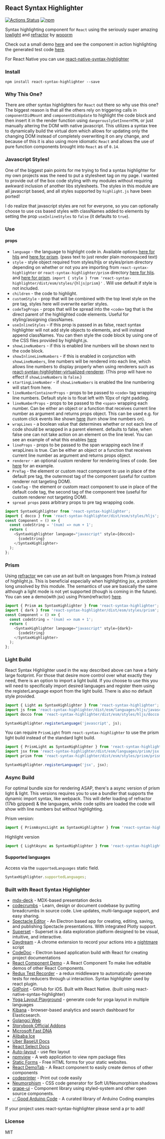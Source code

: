 ## React Syntax Highlighter

[![Actions Status](https://github.com/react-syntax-highlighter/react-syntax-highlighter/workflows/Node%20CI/badge.svg)](https://github.com/conorhastings/react-syntax-highlighter/actions)
[![npm](https://img.shields.io/npm/dm/react-syntax-highlighter.svg?style=flat-square)](https://www.npmjs.com/package/react-syntax-highlighter)

<!-- [![codecov](https://codecov.io/gh/conorhastings/react-syntax-highlighter/branch/master/graph/badge.svg)](https://codecov.io/gh/conorhastings/react-syntax-highlighter) -->

Syntax highlighting component for `React` using the seriously super amazing <a href="https://github.com/wooorm/lowlight">lowlight</a> and <a href="https://github.com/wooorm/refractor">refractor</a> by <a href="https://github.com/wooorm">wooorm</a>

Check out a small demo <a href="https://react-syntax-highlighter.github.io/react-syntax-highlighter/demo/">here</a> and see the component in action highlighting the generated test code <a href="https://conorhastings.github.io/redux-test-recorder/demo/">here</a>.

For React Native you can use <a href='https://github.com/conorhastings/react-native-syntax-highlighter'>react-native-syntax-highlighter</a>

### Install

`npm install react-syntax-highlighter --save`

### Why This One?

There are other syntax highlighters for `React` out there so why use this one? The biggest reason is that all the others rely on triggering calls in `componentDidMount` and `componentDidUpdate` to highlight the code block and then insert it in the render function using `dangerouslySetInnerHTML` or just manually altering the DOM with native javascript. This utilizes a syntax tree to dynamically build the virtual dom which allows for updating only the changing DOM instead of completely overwriting it on any change, and because of this it is also using more idiomatic `React` and allows the use of pure function components brought into `React` as of `0.14`.

### Javascript Styles!

One of the biggest pain points for me trying to find a syntax highlighter for my own projects was the need to put a stylesheet tag on my page. I wanted to provide out of the box code styling with my modules without requiring awkward inclusion of another libs stylesheets. The styles in this module are all javascript based, and all styles supported by `highlight.js` have been ported!

I do realize that javascript styles are not for everyone, so you can optionally choose to use css based styles with classNames added to elements by setting the prop `useInlineStyles` to `false` (it defaults to `true`).

### Use

#### props

- `language` - the language to highlight code in. Available options [here for hljs](./AVAILABLE_LANGUAGES_HLJS.MD) and [here for prism](./AVAILABLE_LANGUAGES_PRISM.MD). (pass text to just render plain monospaced text)
- `style` - style object required from styles/hljs or styles/prism directory depending on whether or not you are importing from `react-syntax-highlighter` or `react-syntax-highlighter/prism` directory [here for hljs](./AVAILABLE_STYLES_HLJS.MD). and [here for prism](./AVAILABLE_STYLES_PRISM.MD). `import { style } from 'react-syntax-highlighter/dist/esm/styles/{hljs|prism}'` . Will use default if style is not included.
- `children` - the code to highlight.
- `customStyle` - prop that will be combined with the top level style on the pre tag, styles here will overwrite earlier styles.
- `codeTagProps` - props that will be spread into the `<code>` tag that is the direct parent of the highlighted code elements. Useful for styling/assigning classNames.
- `useInlineStyles` - if this prop is passed in as false, react syntax highlighter will not add style objects to elements, and will instead append classNames. You can then style the code block by using one of the CSS files provided by highlight.js.
- `showLineNumbers` - if this is enabled line numbers will be shown next to the code block.
- `showInlineLineNumbers` - if this is enabled in conjunction with `showLineNumbers`, line numbers will be rendered into each line, which allows line numbers to display properly when using renderers such as <a href="https://github.com/conorhastings/react-syntax-highlighter-virtualized-renderer">react-syntax-highlighter-virtualized-renderer</a>. (This prop will have no effect if `showLineNumbers` is `false`.)
- `startingLineNumber` - if `showLineNumbers` is enabled the line numbering will start from here.
- `lineNumberContainerProps` - props to be passed to `<code>` tag wrapping line numbers. Default style is to float left with 10px of right padding.
- `lineNumberProps` - props to be passed to the `<span>` wrapping each number. Can be either an object or a function that receives current line number as argument and returns props object. This can be used e.g. for custom click events like shown <a href="https://conorhastings.github.io/react-syntax-highlighter/demo/index.html">here</a> (turn show line numbers on).
- `wrapLines` - a boolean value that determines whether or not each line of code should be wrapped in a parent element. defaults to false, when false one can not take action on an element on the line level. You can see an example of what this enables <a href="https://conorhastings.github.io/react-syntax-highlighter/demo/diff.html">here</a>
- `lineProps` - props to be passed to the span wrapping each line if wrapLines is true. Can be either an object or a function that receives current line number as argument and returns props object.
- `renderer` - an optional custom renderer for rendering lines of code. See <a href="https://github.com/conorhastings/react-syntax-highlighter-virtualized-renderer">here</a> for an example.
- `PreTag` - the element or custom react component to use in place of the default pre tag, the outermost tag of the component (useful for custom renderer not targeting DOM).
- `CodeTag` - the element or custom react component to use in place of the default code tag, the second tag of the component tree (useful for custom renderer not targeting DOM).
- `spread props` pass arbitrary props to pre tag wrapping code.

```js
import SyntaxHighlighter from 'react-syntax-highlighter';
import { docco } from 'react-syntax-highlighter/dist/esm/styles/hljs';
const Component = () => {
  const codeString = '(num) => num + 1';
  return (
    <SyntaxHighlighter language="javascript" style={docco}>
      {codeString}
    </SyntaxHighlighter>
  );
};
```

### Prism

Using <a href="https://github.com/wooorm/refractor">refractor</a> we can use an ast built on languages from Prism.js instead of highlight.js. This is beneficial especially when highlighting jsx, a problem long unsolved by this module. The semantics of use are basically the same although a light mode is not yet supported (though is coming in the future). You can see a demo(with jsx) using Prism(refractor) <a href="https://react-syntax-highlighter.github.io/react-syntax-highlighter/demo/prism.html">here</a>.

```js
import { Prism as SyntaxHighlighter } from 'react-syntax-highlighter';
import { dark } from 'react-syntax-highlighter/dist/esm/styles/prism';
const Component = () => {
  const codeString = '(num) => num + 1';
  return (
    <SyntaxHighlighter language="javascript" style={dark}>
      {codeString}
    </SyntaxHighlighter>
  );
};
```

### Light Build

React Syntax Highlighter used in the way described above can have a fairly large footprint. For those that desire more control over what exactly they need, there is an option to import a light build. If you choose to use this you will need to specifically import desired languages and register them using the registerLanguage export from the light build. There is also no default style provided.

```js
import { Light as SyntaxHighlighter } from 'react-syntax-highlighter';
import js from 'react-syntax-highlighter/dist/esm/languages/hljs/javascript';
import docco from 'react-syntax-highlighter/dist/esm/styles/hljs/docco';

SyntaxHighlighter.registerLanguage('javascript', js);
```

You can require `PrismLight` from `react-syntax-highlighter` to use the prism light build instead of the standard light build.

```jsx
import { PrismLight as SyntaxHighlighter } from 'react-syntax-highlighter';
import jsx from 'react-syntax-highlighter/dist/esm/languages/prism/jsx';
import prism from 'react-syntax-highlighter/dist/esm/styles/prism/prism';

SyntaxHighlighter.registerLanguage('jsx', jsx);
```

### Async Build

For optimal bundle size for rendering ASAP, there's a async version of prism light & light.
This versions requires you to use a bundler that supports the dynamic import syntax, like webpack.
This will defer loading of refractor (17kb gzipped) & the languages, while code splits are loaded the code will show with line numbers
but without highlighting.

Prism version:

```js
import { PrismAsyncLight as SyntaxHighlighter } from 'react-syntax-highlighter';
```

Highlight version

```js
import { LightAsync as SyntaxHighlighter } from 'react-syntax-highlighter';
```

#### Supported languages

Access via the `supportedLanguages` static field.

```js
SyntaxHighlighter.supportedLanguages;
```

### Built with React Syntax Highlighter

- [mdx-deck](https://github.com/jxnblk/mdx-deck) - MDX-based presentation decks
- [codecrumbs](https://github.com/Bogdan-Lyashenko/codecrumbs) - Learn, design or document codebase by putting breadcrumbs in source code. Live updates, multi-language support, and easy sharing.
- [Spectacle Editor](https://github.com/FormidableLabs/spectacle-editor) - An Electron based app for creating, editing, saving, and publishing Spectacle presentations. With integrated Plotly support.
- [Superset](https://github.com/airbnb/superset) - Superset is a data exploration platform designed to be visual, intuitive, and interactive.
- [Daydream](https://github.com/segmentio/daydream) - A chrome extension to record your actions into a [nightmare](https://github.com/segmentio/nightmare) script
- [CodeDoc](https://github.com/B1naryStudio/CodeDoc) - Electron based application build with React for creating project documentations
- [React Component Demo](https://github.com/conorhastings/react-component-demo) - A React Component To make live editable demos of other React Components.
- [Redux Test Recorder](https://github.com/conorhastings/redux-test-recorder) - a redux middleware to automatically generate tests for reducers through ui interaction. Syntax highlighter used by react plugin.
- [GitPoint](https://github.com/gitpoint/git-point) - GitHub for iOS. Built with React Native. (built using react-native-syntax-highlighter)
- [Yoga Layout Playground](https://yogalayout.com/playground) - generate code for yoga layout in multiple languages
- [Kibana](https://github.com/elastic/kibana) - browser-based analytics and search dashboard for Elasticsearch.
- [Golangci Web](https://github.com/golangci/golangci-web)
- [Storybook Official Addons](https://github.com/storybooks/storybook)
- [Microsoft Fast DNA](https://github.com/Microsoft/fast-dna/)
- [Alibaba Ice](https://github.com/alibaba/ice)
- [Uber BaseUI Docs](https://github.com/uber-web/baseui)
- [React Select Docs](https://github.com/JedWatson/react-select)
- [Auto-layout](https://github.com/0123cf/auto-layout) - use flex layout
- [npmview](https://github.com/pd4d10/npmview) - A web application to view npm package files
- [Static Forms](https://www.staticforms.xyz) - Free HTML forms for your static websites.
- [React DemoTab](https://github.com/mkosir/react-demo-tab) - A React component to easily create demos of other components
- [codeprinter](https://github.com/jaredpetersen/codeprinter) - Print out code easily
- [Neumorphism](https://www.neumorphism.io) - CSS code generator for Soft UI/Neumorphism shadows
- [grape-ui](https://www.grapeui.com) - Component library using styled-system and other open source components.
- [✅ Good Arduino Code](https://goodarduinocode.com) - A curated library of Arduino Coding examples

If your project uses react-syntax-highlighter please send a pr to add!

### License

MIT
